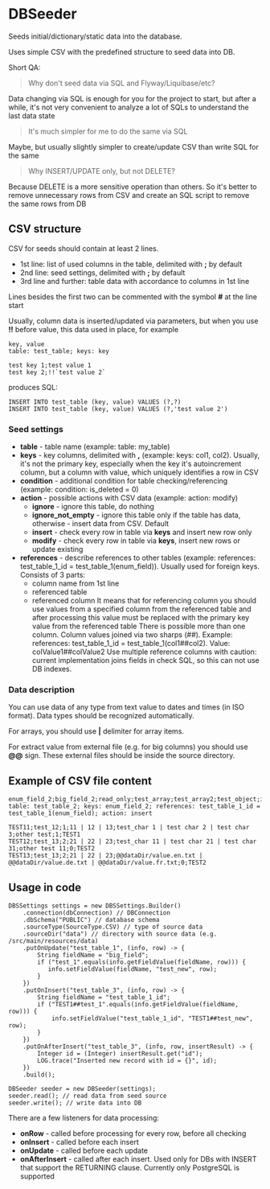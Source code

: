 # DBSeeder

Seeds initial/dictionary/static data into the database.

Uses simple CSV with the predefined structure to seed data into DB.

Short QA:

> Why don't seed data via SQL and Flyway/Liquibase/etc?

Data changing via SQL is enough for you for the project to start, but after a while, it's not very convenient to analyze a lot of SQLs to understand the last data state
  

> It's much simpler for me to do the same via SQL

Maybe, but usually slightly simpler to create/update CSV than write SQL for the same


> Why INSERT/UPDATE only, but not DELETE?

Because DELETE is a more sensitive operation than others. So it's better to remove unnecessary rows from CSV and create an SQL script to remove the same rows from DB
  

## CSV structure


CSV for seeds should contain at least 2 lines.                                                                                                                                                                                    
                                                                                                                                                                                                                                    
  * 1st line: list of used columns in the table, delimited with **;** by default                                                                                                                                                            
  * 2nd line: seed settings, delimited with **;** by default                                                                                                                                                                            
  * 3rd line and further: table data with accordance to columns in 1st line                                                                                                                                                         
                                                                                                                                                                                                                                  

Lines besides the first two can be commented with the symbol **#** at the line start

Usually, column data is inserted/updated via parameters, but when you use **!!** before value, this data used in place, for example
```
key, value
table: test_table; keys: key                                                                                                                     
                                                                                                                                                                                                                                    
test key 1;test value 1
test key 2;!!`test value 2`
```

produces SQL:
```
INSERT INTO test_table (key, value) VALUES (?,?)
INSERT INTO test_table (key, value) VALUES (?,'test value 2')
```                                                                                                                                                                                                                      

### Seed settings

  * **table** - table name (example: table: my_table)                                                                                                                                                                               
  * **keys** - key columns, delimited with **,** (example: keys: col1, col2). Usually, it's not the primary key, especially when the key it's autoincrement column, but a column with value, which uniquely identifies a row in CSV                
  * **condition** - additional condition for table checking/referencing (example: condition: is_deleted = 0)                                                                                                                        
  * **action** - possible actions with CSV data (example: action: modify)                                                                                                                                                           
      * **ignore** - ignore this table, do nothing                                                                                                                                                                                  
      * **ignore_not_empty** - ignore this table only if the table has data, otherwise - insert data from CSV. Default                                                                                                                  
      * **insert** - check every row in table via **keys** and insert new row only                                                                                                                                                  
      * **modify** - check every row in table via **keys**, insert new rows or update existing                                                                                                                                      
  * **references** - describe references to other tables (example: references: test_table_1_id = test_table_1(enum_field)). Usually used for foreign keys. Consists of 3 parts:                                                      
      * column name from 1st line                                                                                                                                                                                                   
      * referenced table
      * referenced column
  It means that for referencing column you should use values from a specified column from the referenced table and after processing this value must be replaced with the primary key value from the referenced table
  There is possible more than one column. Column values joined via two sharps (##). Example: references: test_table_1_id = test_table_1(col1##col2). Value: colValue1##colValue2
  Use multiple reference columns with caution: current implementation joins fields in check SQL, so this can not use DB indexes.
  
### Data description


  You can use data of any type from text value to dates and times (in ISO format). Data types should be recognized automatically.                                                                                                 

  For arrays, you should use **|** delimiter for array items.
  
  For extract value from external file (e.g. for big columns) you should use **@@** sign. These external files should be inside the source directory.
  
## Example of CSV file content

```
enum_field_2;big_field_2;read_only;test_array;test_array2;test_object;is_deleted;test_table_1_id                                                                                                                                    
table: test_table_2; keys: enum_field_2; references: test_table_1_id = test_table_1(enum_field); action: insert                                                                                                                     
                                                                                                                                                                                                                                    
TEST11;test_12;1;11 | 12 | 13;test_char 1 | test char 2 | test char 3;other test;1;TEST1                                                                                                                                            
TEST12;test_13;2;21 | 22 | 23;test_char 11 | test char 21 | test char 31;other test 11;0;TEST2
TEST13;test_13;2;21 | 22 | 23;@@dataDir/value.en.txt | @@dataDir/value.de.txt | @@dataDir/value.fr.txt;0;TEST2
```   


## Usage in code

```
DBSSettings settings = new DBSSettings.Builder()                                                                                                                                                                            
    .connection(dbConnection) // DBConnection
    .dbSchema("PUBLIC") // database schema
    .sourceType(SourceType.CSV) // type of source data
    .sourceDir("data") // directory with source data (e.g. /src/main/resources/data)
    .putOnUpdate("test_table_1", (info, row) -> {
        String fieldName = "big_field";
        if ("test_1".equals(info.getFieldValue(fieldName, row))) {
           info.setFieldValue(fieldName, "test_new", row);
        }
    })
    .putOnInsert("test_table_3", (info, row) -> {
        String fieldName = "test_table_1_id";
        if ("TEST1##test_1".equals(info.getFieldValue(fieldName, row))) {
            info.setFieldValue("test_table_1_id", "TEST1##test_new", row);
        }
    })
    .putOnAfterInsert("test_table_3", (info, row, insertResult) -> {
        Integer id = (Integer) insertResult.get("id");
        LOG.trace("Inserted new record with id = {}", id);
    })
    .build();                                                                                                                                                                                                           

DBSeeder seeder = new DBSeeder(settings);                                                                                                                                                                                   
seeder.read(); // read data from seed source
seeder.write(); // write data into DB
```

There are a few listeners for data processing:

  * **onRow** - called before processing for every row, before all checking
  * **onInsert** - called before each insert
  * **onUpdate** - called before each update
  * **onAfterInsert** - called after each insert. Used only for DBs with INSERT that support the RETURNING clause. Currently only PostgreSQL is supported
